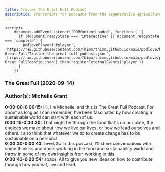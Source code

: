 ```yaml
---
title: Trailer The Great Full Podcast
description: Transcripts for podcasts from the regenerative agriculture space. Search and find episodes and timestamps.
---
```


<script src="https://cdn.podlove.org/web-player/embed.js"></script>
    <script>
        document.addEventListener('DOMContentLoaded', function () {
          if (document.readyState === 'interactive' || document.readyState === 'complete') {
            podlovePlayer('#player', 'https://raw.githubusercontent.com/Thimm/thimm.github.io/main/podlove/https://raw.githubusercontent.com/Thimm/thimm.github.io/main/podlove/podlove/The Great Full/Trailer-the-great-full-podcast.json', 'https://raw.githubusercontent.com/Thimm/thimm.github.io/main/podlove/podlove/The Great Full/config.json').then(registerExternalEvents('player'))
          }
        })
  </script>

### The Great Full  (2020-09-14)  
### Author(s): Michelle Grant  

**0:00:00-0:00:15:**  Hi, I'm Michelle, and this is The Great Full Podcast.  For about as long as I can remember, I've been fascinated by how creating a sustainable  world can start with each of us.  
**0:00:15-0:00:30:**  That might be through the food that's on our plate, the choices we make about how we  live our lives, or how we lead ourselves and others.  I also think that whatever we do to create change has to be sustainable on a personal  
**0:00:30-0:00:43:**  level.  So in this podcast, I'll share conversations with some thinkers and doers working in the  food and sustainability world and throw in some of my own insights from working in this  
**0:00:43-0:00:54:**  space.  All to give you new ideas on how to contribute through how you eat, live and lead.  